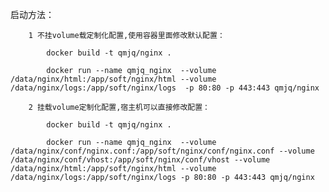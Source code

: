 启动方法：

        1 不挂volume载定制化配置,使用容器里面修改默认配置：

            docker build -t qmjq/nginx .

            docker run --name qmjq_nginx  --volume /data/nginx/html:/app/soft/nginx/html --volume /data/nginx/logs:/app/soft/nginx/logs  -p 80:80 -p 443:443 qmjq/nginx

        2 挂载volume定制化配置,宿主机可以直接修改配置：

            docker build -t qmjq/nginx .

            docker run --name qmjq_nginx  --volume /data/nginx/conf/nginx.conf:/app/soft/nginx/conf/nginx.conf --volume /data/nginx/conf/vhost:/app/soft/nginx/conf/vhost --volume /data/nginx/html:/app/soft/nginx/html --volume /data/nginx/logs:/app/soft/nginx/logs -p 80:80 -p 443:443 qmjq/nginx

